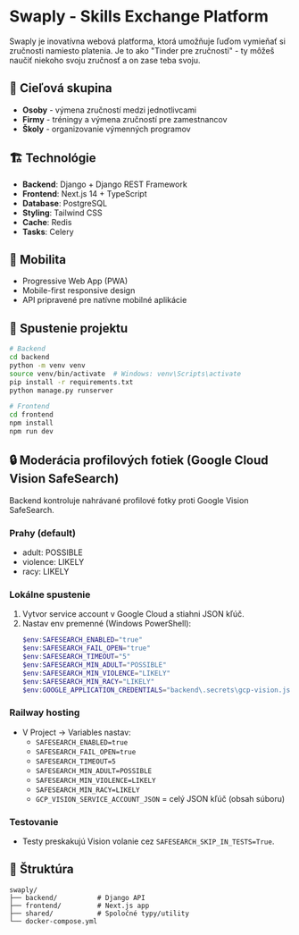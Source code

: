 # Swaply - Skills Exchange Platform

Swaply je inovatívna webová platforma, ktorá umožňuje ľuďom vymieňať si zručnosti namiesto platenia. Je to ako "Tinder pre zručnosti" - ty môžeš naučiť niekoho svoju zručnosť a on zase teba svoju.

## 🎯 Cieľová skupina
- **Osoby** - výmena zručností medzi jednotlivcami
- **Firmy** - tréningy a výmena zručností pre zamestnancov
- **Školy** - organizovanie výmenných programov

## 🏗️ Technológie
- **Backend**: Django + Django REST Framework
- **Frontend**: Next.js 14 + TypeScript
- **Database**: PostgreSQL
- **Styling**: Tailwind CSS
- **Cache**: Redis
- **Tasks**: Celery

## 📱 Mobilita
- Progressive Web App (PWA)
- Mobile-first responsive design
- API pripravené pre natívne mobilné aplikácie

## 🚀 Spustenie projektu
```bash
# Backend
cd backend
python -m venv venv
source venv/bin/activate  # Windows: venv\Scripts\activate
pip install -r requirements.txt
python manage.py runserver

# Frontend
cd frontend
npm install
npm run dev
```

## 🔒 Moderácia profilových fotiek (Google Cloud Vision SafeSearch)

Backend kontroluje nahrávané profilové fotky proti Google Vision SafeSearch.

### Prahy (default)
- adult: POSSIBLE
- violence: LIKELY
- racy: LIKELY

### Lokálne spustenie
1. Vytvor service account v Google Cloud a stiahni JSON kľúč.
2. Nastav env premenné (Windows PowerShell):
   ```powershell
   $env:SAFESEARCH_ENABLED="true"
   $env:SAFESEARCH_FAIL_OPEN="true"
   $env:SAFESEARCH_TIMEOUT="5"
   $env:SAFESEARCH_MIN_ADULT="POSSIBLE"
   $env:SAFESEARCH_MIN_VIOLENCE="LIKELY"
   $env:SAFESEARCH_MIN_RACY="LIKELY"
   $env:GOOGLE_APPLICATION_CREDENTIALS="backend\.secrets\gcp-vision.json"
   ```

### Railway hosting
- V Project → Variables nastav:
  - `SAFESEARCH_ENABLED=true`
  - `SAFESEARCH_FAIL_OPEN=true`
  - `SAFESEARCH_TIMEOUT=5`
  - `SAFESEARCH_MIN_ADULT=POSSIBLE`
  - `SAFESEARCH_MIN_VIOLENCE=LIKELY`
  - `SAFESEARCH_MIN_RACY=LIKELY`
  - `GCP_VISION_SERVICE_ACCOUNT_JSON` = celý JSON kľúč (obsah súboru)

### Testovanie
- Testy preskakujú Vision volanie cez `SAFESEARCH_SKIP_IN_TESTS=True`.

## 📁 Štruktúra
```
swaply/
├── backend/          # Django API
├── frontend/         # Next.js app
├── shared/           # Spoločné typy/utility
└── docker-compose.yml
```
